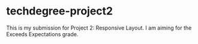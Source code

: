 # techdegree-project2

This is my submission for Project 2: Responsive Layout. I am aiming for the Exceeds Expectations grade.
